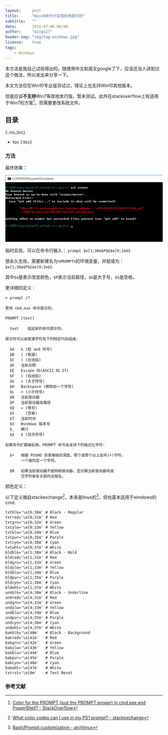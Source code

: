 ```yaml
---
layout:     post
title:      "Win10命令行实现彩色提示符"
subtitle:   ""
date:		2016-07-06 00:00
author:     "wings27"
header-img: "img/tag-windows.jpg"
license:    true
tags:
    - Windows
---
```


本方法是我自己试验得出的。随便用中文和英文google了下，应该还没人讲到过这个做法，所以发出来分享一下。

本文方法仅在Win10专业版测试过，理论上也支持Win10其他版本。

但是应该**不支持**Win7等其他发行版，暂未测试。此外在stackoverflow上有适用于Win7的方案[^1]，但需要更改系统文件。

## 目录
{:.no_toc}

- toc
{:toc}


### 方法

最终效果：

![win10-cmd-colored-prompt.png](/img/in-post/win10-cmd-colored-prompt.png "最终效果")

临时实验，可以在命令行输入： `prompt $e[1;36m$P$G$e[0;1m$S`

想永久生效，需要新建名为`%PROMPT%`的环境变量，并赋值为：`$e[1;36m$P$G$e[0;1m$S`

其中`$e`是表示改变颜色，`$P`表示当前路径，`$G`是大于号，`$S`是空格。

更详细的定义：

```plain
> prompt /?

更改 cmd.exe 命令提示符。

PROMPT [text]

  text    指定新的命令提示符。

提示符可以由普通字符及下列特定代码组成:

  $A   & (短 and 符号)
  $B   | (管道)
  $C   ( (左括弧)
  $D   当前日期
  $E   Escape 码(ASCII 码 27)
  $F   ) (右括弧)
  $G   > (大于符号)
  $H   Backspace (擦除前一个字符)
  $L   < (小于符号)
  $N   当前驱动器
  $P   当前驱动器及路径
  $Q   = (等号)
  $S     (空格)
  $T   当前时间
  $V   Windows 版本号
  $_   换行
  $$   $ (货币符号)

如果命令扩展被启用，PROMPT 命令会支持下列格式化字符:

  $+   根据 PUSHD 目录堆栈的深度，零个或零个以上加号(+)字符，
       一个推的层一个字符。

  $M   如果当前驱动器不是网络驱动器，显示跟当前驱动器号或
       空字符串有关联的远程名。
```

颜色定义：

以下定义摘自stackexchange[^2]，本来是linux的[^3]，但也基本适用于windows的cmd.

```plain
txtblk='\e[0;30m' # Black - Regular
txtred='\e[0;31m' # Red
txtgrn='\e[0;32m' # Green
txtylw='\e[0;33m' # Yellow
txtblu='\e[0;34m' # Blue
txtpur='\e[0;35m' # Purple
txtcyn='\e[0;36m' # Cyan
txtwht='\e[0;37m' # White
bldblk='\e[1;30m' # Black - Bold
bldred='\e[1;31m' # Red
bldgrn='\e[1;32m' # Green
bldylw='\e[1;33m' # Yellow
bldblu='\e[1;34m' # Blue
bldpur='\e[1;35m' # Purple
bldcyn='\e[1;36m' # Cyan
bldwht='\e[1;37m' # White
unkblk='\e[4;30m' # Black - Underline
undred='\e[4;31m' # Red
undgrn='\e[4;32m' # Green
undylw='\e[4;33m' # Yellow
undblu='\e[4;34m' # Blue
undpur='\e[4;35m' # Purple
undcyn='\e[4;36m' # Cyan
undwht='\e[4;37m' # White
bakblk='\e[40m'   # Black - Background
bakred='\e[41m'   # Red
bakgrn='\e[42m'   # Green
bakylw='\e[43m'   # Yellow
bakblu='\e[44m'   # Blue
bakpur='\e[45m'   # Purple
bakcyn='\e[46m'   # Cyan
bakwht='\e[47m'   # White
txtrst='\e[0m'    # Text Reset
```

### 参考文献

[^1]: [Color for the PROMPT (just the PROMPT proper) in cmd.exe and PowerShell? - StackOverflow](http://stackoverflow.com/a/6298825)
[^2]: [What color codes can I use in my PS1 prompt? - stackexchange](http://unix.stackexchange.com/a/124408)


[^3]: [Bash/Prompt customization - archlinux](https://wiki.archlinux.org/index.php/Bash/Prompt_customization#Colors)
